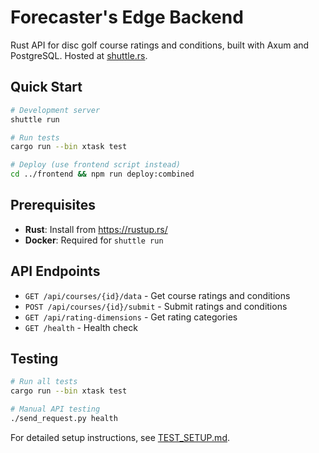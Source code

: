 # Forecaster's Edge Backend

Rust API for disc golf course ratings and conditions, built with Axum and PostgreSQL. Hosted at [shuttle.rs](https://console.shuttle.dev/project/proj_01JZW0P9WDWA25ZZMQXS9KB24D/deployments).

## Quick Start

```bash
# Development server
shuttle run

# Run tests
cargo run --bin xtask test

# Deploy (use frontend script instead)
cd ../frontend && npm run deploy:combined
```

## Prerequisites

- **Rust**: Install from https://rustup.rs/
- **Docker**: Required for `shuttle run`

## API Endpoints

- `GET /api/courses/{id}/data` - Get course ratings and conditions
- `POST /api/courses/{id}/submit` - Submit ratings and conditions
- `GET /api/rating-dimensions` - Get rating categories
- `GET /health` - Health check

## Testing

```bash
# Run all tests
cargo run --bin xtask test

# Manual API testing
./send_request.py health
```

For detailed setup instructions, see [TEST_SETUP.md](TEST_SETUP.md).

